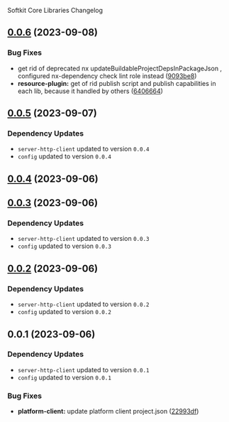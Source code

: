Softkit Core Libraries Changelog
## [0.0.6](https://github.com/saas-buildkit/saas-buildkit-core/compare/platform-client-0.0.5...platform-client-0.0.6) (2023-09-08)


### Bug Fixes

* get rid of deprecated nx updateBuildableProjectDepsInPackageJson , configured nx-dependency check lint role instead ([9093be8](https://github.com/saas-buildkit/saas-buildkit-core/commit/9093be892fd5f71629a6c22388e12432dacefdec))
* **resource-plugin:** get of rid publish script and publish capabilities in each lib, because it handled by others ([6406664](https://github.com/saas-buildkit/saas-buildkit-core/commit/64066640d13cfc6bf4e16055349265015d7bcd12))

## [0.0.5](https://github.com/saas-buildkit/saas-buildkit-core/compare/platform-client-0.0.4...platform-client-0.0.5) (2023-09-07)

### Dependency Updates

* `server-http-client` updated to version `0.0.4`
* `config` updated to version `0.0.4`
## [0.0.4](https://github.com/saas-buildkit/saas-buildkit-core/compare/platform-client-0.0.3...platform-client-0.0.4) (2023-09-06)

## [0.0.3](https://github.com/saas-buildkit/saas-buildkit-core/compare/platform-client-0.0.2...platform-client-0.0.3) (2023-09-06)

### Dependency Updates

* `server-http-client` updated to version `0.0.3`
* `config` updated to version `0.0.3`
## [0.0.2](https://github.com/saas-buildkit/saas-buildkit-core/compare/platform-client-0.0.1...platform-client-0.0.2) (2023-09-06)

### Dependency Updates

* `server-http-client` updated to version `0.0.2`
* `config` updated to version `0.0.2`
## 0.0.1 (2023-09-06)

### Dependency Updates

* `server-http-client` updated to version `0.0.1`
* `config` updated to version `0.0.1`

### Bug Fixes

* **platform-client:** update platform client project.json ([22993df](https://github.com/saas-buildkit/saas-buildkit-core/commit/22993df0ca0f3e4e2869517fb04c9f9ff3371dfb))
